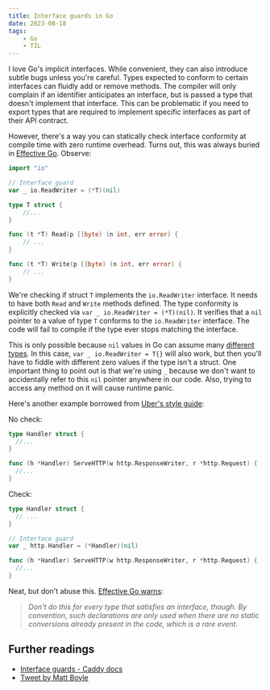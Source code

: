 ```yaml
---
title: Interface guards in Go
date: 2023-08-18
tags:
    - Go
    - TIL
---
```


I love Go's implicit interfaces. While convenient, they can also introduce subtle bugs
unless you're careful. Types expected to conform to certain interfaces can fluidly add or
remove methods. The compiler will only complain if an identifier anticipates an interface,
but is passed a type that doesn't implement that interface. This can be problematic if you
need to export types that are required to implement specific interfaces as part of their API
contract.

However, there's a way you can statically check interface conformity at compile time with
zero runtime overhead. Turns out, this was always buried in [Effective Go]. Observe:

```go
import "io"

// Interface guard
var _ io.ReadWriter = (*T)(nil)

type T struct {
    //...
}

func (t *T) Read(p []byte) (n int, err error) {
    // ...
}

func (t *T) Write(p []byte) (n int, err error) {
    // ...
}
```

We're checking if struct `T` implements the `io.ReadWriter` interface. It needs to have both
`Read` and `Write` methods defined. The type conformity is explicitly checked via
`var _ io.ReadWriter = (*T)(nil)`. It verifies that a `nil` pointer to a value of type `T`
conforms to the `io.ReadWriter` interface. The code will fail to compile if the type ever
stops matching the interface.

This is only possible because `nil` values in Go can assume many [different types]. In this
case, `var _ io.ReadWriter = T{}` will also work, but then you'll have to fiddle with
different zero values if the type isn't a struct. One important thing to point out is that
we're using `_` because we don't want to accidentally refer to this `nil` pointer anywhere
in our code. Also, trying to access any method on it will cause runtime panic.

Here's another example borrowed from [Uber's style guide]:

No check:

```go
type Handler struct {
  //...
}

func (h *Handler) ServeHTTP(w http.ResponseWriter, r *http.Request) {
  //...
}
```

Check:

```go
type Handler struct {
  // ...
}

// Interface guard
var _ http.Handler = (*Handler)(nil)

func (h *Handler) ServeHTTP(w http.ResponseWriter, r *http.Request) {
  //...
}
```

Neat, but don't abuse this. [Effective Go warns]:

> _Don't do this for every type that satisfies an interface, though. By convention, such
> declarations are only used when there are no static conversions already present in the
> code, which is a rare event._

## Further readings

- [Interface guards - Caddy docs]
- [Tweet by Matt Boyle]

<!-- Resources -->
<!-- prettier-ignore-start -->

<!-- interfaces in effective go -->
[effective go]:
    https://go.dev/doc/effective_go#interfaces

<!-- nils can take many different types in go -->
[different types]:
    https://go101.org/article/nil.html

<!-- check for interface compliance - uber style guide -->
[uber's style guide]:
    https://github.com/uber-go/guide/blob/master/style.md#verify-interface-compliance

<!-- effective go warns about not abusing interface guards -->
[effective go warns]:
    https://go.dev/doc/effective_go#interfaces:~:text=The%20appearance%20of,a%20rare%20event

[interface guards - caddy docs]:
    https://caddyserver.com/docs/extending-caddy#interface-guards

[tweet by matt boyle]:
    https://twitter.com/MattJamesBoyle/status/1692428212058403251?s=20

<!-- prettier-ignore-end -->
